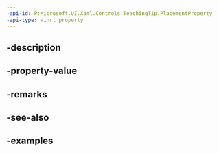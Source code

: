 ```yaml
---
-api-id: P:Microsoft.UI.Xaml.Controls.TeachingTip.PlacementProperty
-api-type: winrt property
---
```


## -description

## -property-value

## -remarks

## -see-also

## -examples

